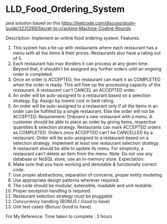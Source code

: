 # LLD_Food_Ordering_System

java solution based on this https://leetcode.com/discuss/study-guide/3231299/Secret-to-cracking-Machine-Coding-Rounds

Description: Implement an online food ordering system. Features: 
1. This system has a tie-up with restaurants where each restaurant has a menu with all the 
items & their prices. Restaurants also have a rating out of 5. 
2. Each restaurant has max #orders it can process at any given time. Beyond that, it 
shouldn’t be assigned any further orders until an ongoing order is completed. 
3. Once an order is ACCEPTED, the restaurant can mark it as COMPLETED when the order is ready. This will free up the processing capacity of the restaurant. A restaurant can’t CANCEL an ACCEPTED order. 
4. An order will be auto-assigned to a restaurant based on a selection strategy. Eg: Assign 
by lowest cost or best rating. 
5. An order will be auto-assigned to a restaurant only if all the items in an order can be fulfilled by a single restaurant. Else the order will not be ACCEPTED. 
Requirement: 
Onboard a new restaurant with a menu.
A customer should be able to place an order by giving items, respective quantities & selection strategy.
Restaurants can mark ACCEPTED orders as COMPLETED. Orders once ACCEPTED can’t be CANCELLED by a restaurant.
Order will be auto-assigned to a restaurant based on a selection strategy. 
Implement at least one restaurant selection strategy. 
A restaurant should be able to update its menu. For simplicity, a restaurant can't delete an item from the menu.
Note: Do not use any database or NoSQL store, use an in-memory store. 
Expectation: 
1. Make sure that you have working and demoable & functionally correct code. 
2. Use proper abstractions, separation of concerns, proper entity modeling 
3. Use appropriate design patterns wherever required.
4. The code should be modular, extensible, readable and unit-testable. 
5. Proper exception handling is required. 
6. Restaurant selection strategy must be pluggable 
7. Concurrency handling (BONUS / Good to have) 
8. Unit test cases (Bonus/ Good to have)


For My Reference: 
Time taken to complete : 3 hours
